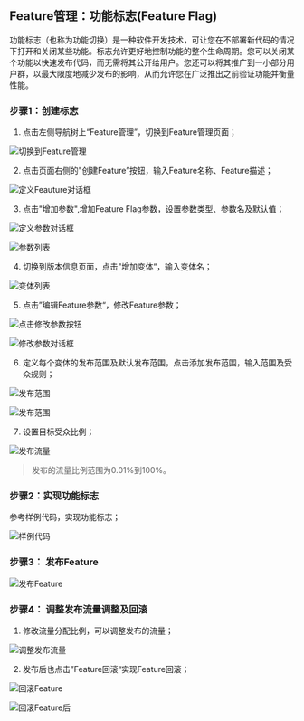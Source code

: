 ## Feature管理：功能标志(Feature Flag)

   功能标志（也称为功能切换）是一种软件开发技术，可让您在不部署新代码的情况下打开和关闭某些功能。标志允许更好地控制功能的整个生命周期。您可以关闭某个功能以快速发布代码，而无需将其公开给用户。您还可以将其推广到一小部分用户群，以最大限度地减少发布的影响，从而允许您在广泛推出之前验证功能并衡量性能。


### 步骤1：创建标志
    
   1. 点击左侧导航树上“Feature管理”，切换到Feature管理页面；
   
   ![切换到Feature管理](images/feature_flag_switch_feature_manange.jpg)
   
   2. 点击页面右侧的"创建Feature”按钮，输入Feature名称、Feature描述；
   
   ![定义Feauture对话框](images/feature_flag_new_dialog.jpg)
   
   3. 点击"增加参数",增加Feature Flag参数，设置参数类型、参数名及默认值；
   
   ![定义参数对话框](images/feature_flag_param_dialog.jpg)
   
   ![参数列表](images/feature_flag_param_list.jpg)
   
   4. 切换到版本信息页面，点击"增加变体“，输入变体名；

   ![变体列表](images/feature_flag_variant_list.jpg)
    
   5. 点击”编辑Feature参数“，修改Feature参数；
    
   ![点击修改参数按钮](images/feature_flag_param_edit.jpg)
   
   ![修改参数对话框](images/feature_flag_param_edit_dialog.jpg)
   
   6. 定义每个变体的发布范围及默认发布范围，点击添加发布范围，输入范围及受众规则；
    
   ![发布范围](images/feature_roll_dialog.jpg)
    
   ![发布范围](images/feature_roll_list.jpg)
    
   7. 设置目标受众比例；
    
   ![发布流量](images/feature_traffic.jpg)
    
   > 发布的流量比例范围为0.01%到100%。

### 步骤2：实现功能标志

   参考样例代码，实现功能标志；
   
   ![样例代码](images/feature_flag_example_code.jpg)
   
### 步骤3： 发布Feature

   ![发布Feature](images/feature_start.jpg)
    
### 步骤4： 调整发布流量调整及回滚

   1. 修改流量分配比例，可以调整发布的流量；
   
   ![调整发布流量](images/feature_edit_traffic.jpg)
   
   2. 发布后也点击”Feature回滚“实现Feature回滚；

   ![回滚Feature](images/feature_roll_back.jpg)
    
   ![回滚Feature后](images/feature_roll_back_success.jpg)


